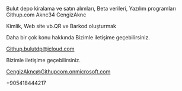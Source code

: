
Bulut depo kiralama ve  satın alımları, Beta verileri,
Yazılım programları 
Githup.com
Aknc34
CengizAknc


Kimlik, Web site vb.QR ve Barkod oluşturmak




Daha bir çok konu hakkında Bizimle iletişime geçebilirsiniz. 






Githup.bulutdp@icloud.com 





Bizimle iletişime geçebilirsiniz.

CengizAknc@Githupcom.onmicrosoft.com

+905418444217
